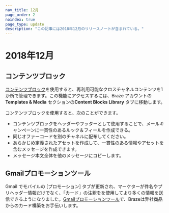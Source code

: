 ```yaml
---
nav_title: 12月
page_order: 2
noindex: true
page_type: update
description: "この記事には2018年12月のリリースノートが含まれている。"
---
```

# 2018年12月

## コンテンツブロック

[コンテンツブロック]({{site.baseurl}}/user_guide/engagement_tools/templates_and_media/content_blocks/)を使用すると、再利用可能なクロスチャネルコンテンツを1か所で管理できます。この機能にアクセスするには、Braze アカウントの**Templates & Media** セクションの**Content Blocks Library** タブに移動します。 

コンテンツブロックを使用すると、次のことができます。
 - コンテンツブロックをヘッダーやフッターとして使用することで、メールキャンペーンに一貫性のあるルック＆フィールを作成できる。
 - 同じオファーコードを別のチャネルに配布してください。
 - あらかじめ定義されたアセットを作成して、一貫性のある情報やアセットを含むメッセージを作成できます。
 - メッセージ本文全体を他のメッセージにコピーします。

## Gmailプロモーションツール

Gmail でモバイルの [プロモーション] タブが更新され、マーケターが件名やプリヘッダー情報だけでなく、「カード」の注釈をを使用してより多くの情報を送信できるようになりました。[Gmailプロモーションツール]({{site.baseurl}}/user_guide/message_building_by_channel/email/html_editor/gmail_promotions_tab/)で、Brazeは弊社商品からのカード構築をお手伝いします。